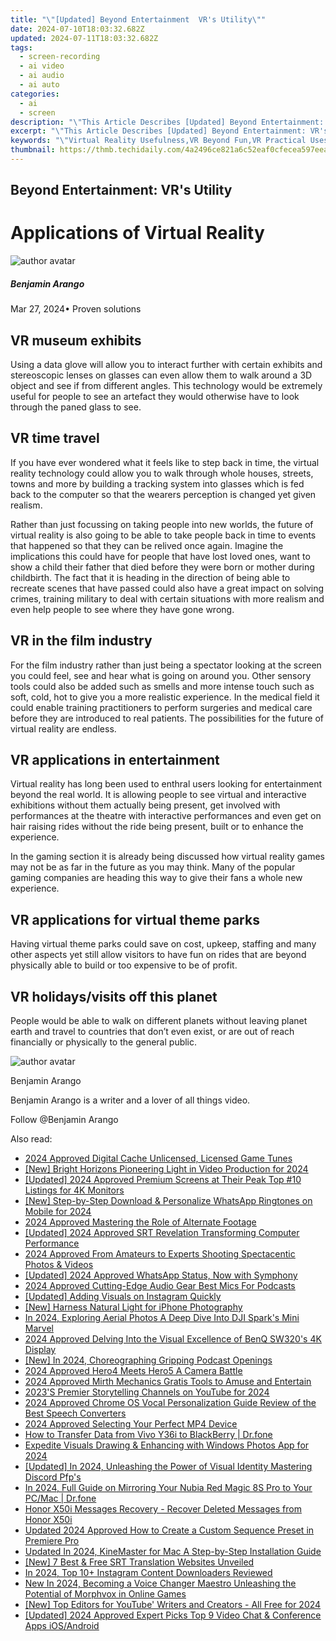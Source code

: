 ```yaml
---
title: "\"[Updated] Beyond Entertainment  VR's Utility\""
date: 2024-07-10T18:03:32.682Z
updated: 2024-07-11T18:03:32.682Z
tags: 
  - screen-recording
  - ai video
  - ai audio
  - ai auto
categories: 
  - ai
  - screen
description: "\"This Article Describes [Updated] Beyond Entertainment: VR's Utility\""
excerpt: "\"This Article Describes [Updated] Beyond Entertainment: VR's Utility\""
keywords: "\"Virtual Reality Usefulness,VR Beyond Fun,VR Practical Uses,Real-World VR Applications,VR Educational Value,VR Industry Impact,VR Behavior Influence\""
thumbnail: https://thmb.techidaily.com/4a2496ce821a6c52eaf0cfecea597eea88a88766153a92e1f9e8401a4428c9fb.jpg
---
```


## Beyond Entertainment: VR's Utility

# Applications of Virtual Reality

![author avatar](https://images.wondershare.com/filmora/article-images/benjamin-arango-author.jpg)

##### Benjamin Arango

 Mar 27, 2024• Proven solutions

## VR museum exhibits

 Using a data glove will allow you to interact further with certain exhibits and stereoscopic lenses on glasses can even allow them to walk around a 3D object and see if from different angles. This technology would be extremely useful for people to see an artefact they would otherwise have to look through the paned glass to see.

## VR time travel

 If you have ever wondered what it feels like to step back in time, the virtual reality technology could allow you to walk through whole houses, streets, towns and more by building a tracking system into glasses which is fed back to the computer so that the wearers perception is changed yet given realism.

 Rather than just focussing on taking people into new worlds, the future of virtual reality is also going to be able to take people back in time to events that happened so that they can be relived once again. Imagine the implications this could have for people that have lost loved ones, want to show a child their father that died before they were born or mother during childbirth. The fact that it is heading in the direction of being able to recreate scenes that have passed could also have a great impact on solving crimes, training military to deal with certain situations with more realism and even help people to see where they have gone wrong.

## VR in the film industry

 For the film industry rather than just being a spectator looking at the screen you could feel, see and hear what is going on around you. Other sensory tools could also be added such as smells and more intense touch such as soft, cold, hot to give you a more realistic experience. In the medical field it could enable training practitioners to perform surgeries and medical care before they are introduced to real patients. The possibilities for the future of virtual reality are endless.

## VR applications in entertainment

 Virtual reality has long been used to enthral users looking for entertainment beyond the real world. It is allowing people to see virtual and interactive exhibitions without them actually being present, get involved with performances at the theatre with interactive performances and even get on hair raising rides without the ride being present, built or to enhance the experience.

 In the gaming section it is already being discussed how virtual reality games may not be as far in the future as you may think. Many of the popular gaming companies are heading this way to give their fans a whole new experience.

## VR applications for virtual theme parks

 Having virtual theme parks could save on cost, upkeep, staffing and many other aspects yet still allow visitors to have fun on rides that are beyond physically able to build or too expensive to be of profit.

## VR holidays/visits off this planet

 People would be able to walk on different planets without leaving planet earth and travel to countries that don’t even exist, or are out of reach financially or physically to the general public.

![author avatar](https://images.wondershare.com/filmora/article-images/benjamin-arango-author.jpg)

Benjamin Arango

Benjamin Arango is a writer and a lover of all things video.

Follow @Benjamin Arango


<ins class="adsbygoogle"
     style="display:block"
     data-ad-format="autorelaxed"
     data-ad-client="ca-pub-7571918770474297"
     data-ad-slot="1223367746"></ins>



<ins class="adsbygoogle"
     style="display:block"
     data-ad-client="ca-pub-7571918770474297"
     data-ad-slot="8358498916"
     data-ad-format="auto"
     data-full-width-responsive="true"></ins>




<span class="atpl-alsoreadstyle">Also read:</span>
<div><ul>
<li><a href="https://article-knowledge.techidaily.com/2024-approved-digital-cache-unlicensed-licensed-game-tunes/"><u>2024 Approved  Digital Cache  Unlicensed, Licensed Game Tunes</u></a></li>
<li><a href="https://article-knowledge.techidaily.com/new-bright-horizons-pioneering-light-in-video-production-for-2024/"><u>[New] Bright Horizons  Pioneering Light in Video Production for 2024</u></a></li>
<li><a href="https://article-knowledge.techidaily.com/updated-2024-approved-premium-screens-at-their-peak-top-10-listings-for-4k-monitors/"><u>[Updated] 2024 Approved  Premium Screens at Their Peak  Top #10 Listings for 4K Monitors</u></a></li>
<li><a href="https://article-knowledge.techidaily.com/new-step-by-step-download-and-personalize-whatsapp-ringtones-on-mobile-for-2024/"><u>[New] Step-by-Step  Download & Personalize WhatsApp Ringtones on Mobile for 2024</u></a></li>
<li><a href="https://article-knowledge.techidaily.com/2024-approved-mastering-the-role-of-alternate-footage/"><u>2024 Approved  Mastering the Role of Alternate Footage</u></a></li>
<li><a href="https://article-knowledge.techidaily.com/updated-2024-approved-srt-revelation-transforming-computer-performance/"><u>[Updated] 2024 Approved  SRT Revelation  Transforming Computer Performance</u></a></li>
<li><a href="https://article-knowledge.techidaily.com/2024-approved-from-amateurs-to-experts-shooting-spectacentic-photos-and-videos/"><u>2024 Approved  From Amateurs to Experts  Shooting Spectacentic Photos & Videos</u></a></li>
<li><a href="https://article-knowledge.techidaily.com/updated-2024-approved-whatsapp-status-now-with-symphony/"><u>[Updated] 2024 Approved  WhatsApp Status, Now with Symphony</u></a></li>
<li><a href="https://article-knowledge.techidaily.com/2024-approved-cutting-edge-audio-gear-best-mics-for-podcasts/"><u>2024 Approved  Cutting-Edge Audio Gear  Best Mics For Podcasts</u></a></li>
<li><a href="https://article-knowledge.techidaily.com/updated-adding-visuals-on-instagram-quickly/"><u>[Updated] Adding Visuals on Instagram Quickly</u></a></li>
<li><a href="https://article-knowledge.techidaily.com/new-harness-natural-light-for-iphone-photography/"><u>[New] Harness Natural Light for iPhone Photography</u></a></li>
<li><a href="https://article-knowledge.techidaily.com/in-2024-exploring-aerial-photos-a-deep-dive-into-dji-sparks-mini-marvel/"><u>In 2024, Exploring Aerial Photos  A Deep Dive Into DJI Spark's Mini Marvel</u></a></li>
<li><a href="https://article-knowledge.techidaily.com/2024-approved-delving-into-the-visual-excellence-of-benq-sw320s-4k-display/"><u>2024 Approved  Delving Into the Visual Excellence of BenQ SW320's 4K Display</u></a></li>
<li><a href="https://article-knowledge.techidaily.com/new-in-2024-choreographing-gripping-podcast-openings/"><u>[New] In 2024, Choreographing Gripping Podcast Openings</u></a></li>
<li><a href="https://article-knowledge.techidaily.com/2024-approved-hero4-meets-hero5-a-camera-battle/"><u>2024 Approved  Hero4 Meets Hero5  A Camera Battle</u></a></li>
<li><a href="https://article-knowledge.techidaily.com/2024-approved-mirth-mechanics-gratis-tools-to-amuse-and-entertain/"><u>2024 Approved  Mirth Mechanics  Gratis Tools to Amuse and Entertain</u></a></li>
<li><a href="https://article-knowledge.techidaily.com/2023s-premier-storytelling-channels-on-youtube-for-2024/"><u>2023'S Premier Storytelling Channels on YouTube for 2024</u></a></li>
<li><a href="https://article-knowledge.techidaily.com/2024-approved-chrome-os-vocal-personalization-guide-review-of-the-best-speech-converters/"><u>2024 Approved  Chrome OS Vocal Personalization Guide  Review of the Best Speech Converters</u></a></li>
<li><a href="https://article-knowledge.techidaily.com/2024-approved-selecting-your-perfect-mp4-device/"><u>2024 Approved  Selecting Your Perfect MP4 Device</u></a></li>
<li><a href="https://android-transfer.techidaily.com/how-to-transfer-data-from-vivo-y36i-to-blackberry-drfone-by-drfone-transfer-from-android-transfer-from-android/"><u>How to Transfer Data from Vivo Y36i to BlackBerry | Dr.fone</u></a></li>
<li><a href="https://some-knowledge.techidaily.com/expedite-visuals-drawing-and-enhancing-with-windows-photos-app-for-2024/"><u>Expedite Visuals  Drawing & Enhancing with Windows Photos App for 2024</u></a></li>
<li><a href="https://discord-videos.techidaily.com/updated-in-2024-unleashing-the-power-of-visual-identity-mastering-discord-pfps/"><u>[Updated] In 2024, Unleashing the Power of Visual Identity  Mastering Discord Pfp's</u></a></li>
<li><a href="https://screen-mirror.techidaily.com/in-2024-full-guide-on-mirroring-your-nubia-red-magic-8s-pro-to-your-pcmac-drfone-by-drfone-android/"><u>In 2024, Full Guide on Mirroring Your Nubia Red Magic 8S Pro to Your PC/Mac | Dr.fone</u></a></li>
<li><a href="https://phone-solutions.techidaily.com/honor-x50i-messages-recovery-recover-deleted-messages-from-honor-x50i-by-fonelab-android-recover-messages/"><u>Honor X50i Messages Recovery - Recover Deleted Messages from Honor X50i</u></a></li>
<li><a href="https://ai-editing-video.techidaily.com/updated-2024-approved-how-to-create-a-custom-sequence-preset-in-premiere-pro/"><u>Updated 2024 Approved How to Create a Custom Sequence Preset in Premiere Pro</u></a></li>
<li><a href="https://video-content-creator.techidaily.com/updated-in-2024-kinemaster-for-mac-a-step-by-step-installation-guide/"><u>Updated In 2024, KineMaster for Mac A Step-by-Step Installation Guide</u></a></li>
<li><a href="https://extra-resources.techidaily.com/new-7-best-and-free-srt-translation-websites-unveiled/"><u>[New] 7 Best & Free SRT Translation Websites Unveiled</u></a></li>
<li><a href="https://instagram-clips.techidaily.com/in-2024-top-10plus-instagram-content-downloaders-reviewed/"><u>In 2024, Top 10+ Instagram Content Downloaders Reviewed</u></a></li>
<li><a href="https://audio-editing.techidaily.com/new-in-2024-becoming-a-voice-changer-maestro-unleashing-the-potential-of-morphvox-in-online-games/"><u>New In 2024, Becoming a Voice Changer Maestro Unleashing the Potential of Morphvox in Online Games</u></a></li>
<li><a href="https://youtube-tips.techidaily.com/op-editors-for-youtube-writers-and-creators-all-free-for-2024/"><u>[New] Top Editors for YouTube' Writers and Creators - All Free for 2024</u></a></li>
<li><a href="https://remote-screen-capture.techidaily.com/updated-2024-approved-expert-picks-top-9-video-chat-and-conference-apps-iosandroid/"><u>[Updated] 2024 Approved  Expert Picks  Top 9 Video Chat & Conference Apps iOS/Android</u></a></li>
</ul></div>
